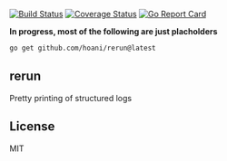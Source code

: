[![Build Status](https://github.com/hoani/rerun/workflows/Go/badge.svg)](https://github.com/hoani/rerun/actions?workflow=Go)
[![Coverage Status](https://coveralls.io/repos/github/hoani/rerun/badge.svg?branch=main)](https://coveralls.io/github/hoani/rerun?branch=main)
[![Go Report Card](https://goreportcard.com/badge/github.com/hoani/rerun)](https://goreportcard.com/report/github.com/hoani/rerun)

**In progress, most of the following are just placholders**

```sh
go get github.com/hoani/rerun@latest
```

## rerun

Pretty printing of structured logs

## License

MIT